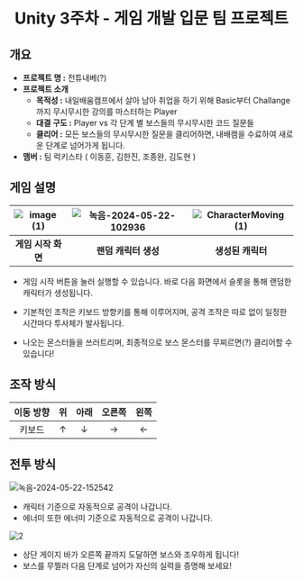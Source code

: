 # <center>Unity 3주차 - 게임 개발 입문 팀 프로젝트</center>

## 개요

- **프로젝트 명 :**  전튜내베(?)
- **프로젝트 소개**
  - **목적성 :** 내일배움캠프에서 살아 남아 취업을 하기 위해 Basic부터 Challange까지 무시무시한 강의를 마스터하는 Player
  - **대결 구도 :** Player vs 각 단계 별 보스들의 무시무시한 코드 질문들
  - **클리어 :** 모든 보스들의 무시무시한 질문을 클리어하면, 내배캠을 수료하여 새로운 단계로 넘어가게 됩니다.
- **맴버 :** 팀 럭키스타 ( 이동훈, 김한진, 조종완, 김도현 )

## 게임 설명

|![image (1)](https://github.com/kuraqura88/777Project/assets/167050509/2119c2e6-8d20-446c-999b-59d2d0c2d2e7)|![녹음-2024-05-22-102936](https://github.com/kuraqura88/777Project/assets/167050509/0f664bda-9cec-4ecd-9b98-ebae25b0de5b)|![CharacterMoving (1)](https://github.com/kuraqura88/777Project/assets/167050509/9fb03c4b-02f2-4e5e-8412-5b09a264b823)|
|:---:|:---:|:---:|
|**게임 시작 화면**|**랜덤 캐릭터 생성**|**생성된 캐릭터**|

- 게임 시작 버튼을 눌러 실행할 수 있습니다. 바로 다음 화면에서 슬롯을 통해 랜덤한 캐릭터가 생성됩니다.

- 기본적인 조작은 키보드 방향키를 통해 이루어지며, 공격 조작은 따로 없이 일정한 시간마다 투사체가 발사됩니다.

- 나오는 몬스터들을 쓰러트리며, 최종적으로 보스 몬스터를 무찌르면(?) 클리어할 수 있습니다!


## 조작 방식

|이동 방향|위|아래|오른쪽|왼쪽|
|:---:|:---:|:---:|:---:|:---:|
|키보드|↑|↓|→|←|

## 전투 방식

![녹음-2024-05-22-152542](https://github.com/kuraqura88/777Project/assets/167050509/fb1f5a3f-4bc5-43cd-9c6a-a6634dd52192)

- 캐릭터 기준으로 자동적으로 공격이 나갑니다.
- 에너미 또한 에너미 기준으로 자동적으로 공격이 나갑니다.

![2](https://github.com/kuraqura88/777Project/assets/167050509/58a30877-4d14-4ab5-8043-b06cd6b3c7f1)


- 상단 게이지 바가 오른쪽 끝까지 도달하면 보스와 조우하게 됩니다!
- 보스를 무찔러 다음 단계로 넘어가 자신의 실력을 증명해 보세요!
